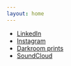 ```yaml
---
layout: home
---
```


- [LinkedIn](https://www.linkedin.com/in/acornelissen/)
- [Instagram](https://instagram.com/a.l.b.e.r.t.c)
- [Darkroom prints](https://printsbyac.com)
- [SoundCloud](https://soundcloud.com/compl33t)